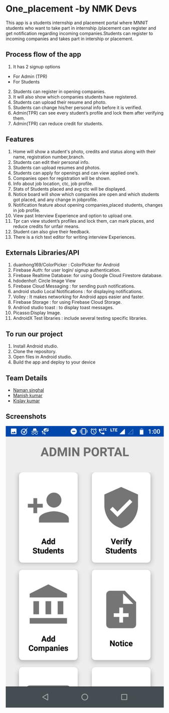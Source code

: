 
# One_placement -by NMK Devs

This app is a students internship and placement portal where MNNIT students who want to take part in
internship /placement can register and get notification regarding incoming companies.Students can
 register to incoming companies and takes part in intership or placement.



## Process flow of the app

1. It has 2 signup options
- For Admin (TPR) 
- For Students
2. Students can register in opening companies.
3. It will also show which companies students have registered.
4. Students can upload their resume and photo.
5. Students can change his/her personal info before it is verified.
6. Admin(TPR) can see every student’s profile and lock them after verifying them.
7. Admin(TPR) can reduce credit for students.




## Features
1. Home will show a student's photo, credits and status along with their name, registration number,branch.
2. Students can edit their personal info.
3. Students can upload resumes and photos.
4. Students can apply for openings and can view applied one’s.
5. Companies open for registration will be shown.
6. Info about job location, ctc, job profile.
7. Stats of Students placed and avg ctc will be displayed.
8. Notice board will show which companies are open and which students got placed, and any change in jobprofile.
9. Notification feature about opening companies,placed students, changes in job profile.
10. View past Interview Experience and option to upload one.
11. Tpr can view student’s profiles and lock them, can mark places, and reduce credits for unfair means.
12. Student can also give their feedback.
13. There is a rich text editor for writing interview Experiences.
## Externals Libraries/API
1. duanhong169/ColorPicker : ColorPicker for Android
2. Firebase Auth: for user login/ signup authentication.
3. Firebase Realtime Database: for using Google Cloud Firestore database.
4. hdodenhof: Circle Image View
5. Firebase Cloud Messaging : for sending push notifications.
6. android studio Local Notifications : for displaying notifications.
7. Volley : It makes networking for Android apps easier and faster.
8. Firebase Storage : for using Firebase Cloud Storage.
9. Andriod studio toast : to display toast messages.
10. Picasso:Display Image.
11. AndroidX Test libraries : include several testing specific libraries.

## To run our project
1. Install Android studio.
2. Clone the repository.
3. Open files in Android studio.
4. Build the app and deploy to your device

## Team Details

- [Naman singhal](https://github.com/naman-singhal-025)
- [Manish kumar](https://github.com/just-in-19)
- [Kislay kumar](https://github.com/Kislay-Kumar)


## Screenshots
<img src="screenshot image/IMG-20211211-WA0000.jpg">

